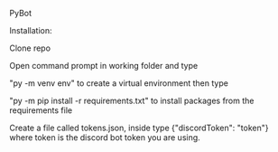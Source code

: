 PyBot

Installation:

Clone repo

Open command prompt in working folder and type 

"py -m venv env" to create a virtual environment then type

"py -m pip install -r requirements.txt" to install packages from the requirements file


Create a file called tokens.json, inside type {"discordToken": "token"} where token is the discord bot token you are using.